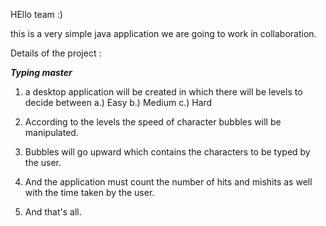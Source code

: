HEllo team :)

this is a very simple java application we are going to work in collaboration.

Details of the project : 

 ***Typing master***

1. a desktop application will be created in which there will be levels to decide between 
	a.) Easy
	b.) Medium
	c.) Hard

2. According to the levels the speed of character bubbles will be manipulated.

3. Bubbles will go upward which contains the characters to be typed by the user.

4. And the application must count the number of hits and mishits as well with the time taken by the user.

5. And that's all.
